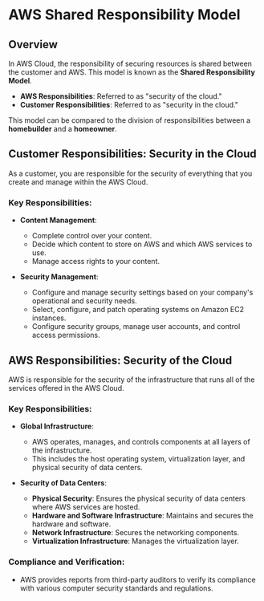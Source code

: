 # AWS Shared Responsibility Model

## Overview
In AWS Cloud, the responsibility of securing resources is shared between the customer and AWS. This model is known as the **Shared Responsibility Model**.

- **AWS Responsibilities**: Referred to as "security of the cloud."
- **Customer Responsibilities**: Referred to as "security in the cloud."

This model can be compared to the division of responsibilities between a **homebuilder** and a **homeowner**.

## Customer Responsibilities: Security in the Cloud
As a customer, you are responsible for the security of everything that you create and manage within the AWS Cloud.

### Key Responsibilities:
- **Content Management**:
  - Complete control over your content.
  - Decide which content to store on AWS and which AWS services to use.
  - Manage access rights to your content.

- **Security Management**:
  - Configure and manage security settings based on your company's operational and security needs.
  - Select, configure, and patch operating systems on Amazon EC2 instances.
  - Configure security groups, manage user accounts, and control access permissions.

## AWS Responsibilities: Security of the Cloud
AWS is responsible for the security of the infrastructure that runs all of the services offered in the AWS Cloud.

### Key Responsibilities:
- **Global Infrastructure**:
  - AWS operates, manages, and controls components at all layers of the infrastructure.
  - This includes the host operating system, virtualization layer, and physical security of data centers.

- **Security of Data Centers**:
  - **Physical Security**: Ensures the physical security of data centers where AWS services are hosted.
  - **Hardware and Software Infrastructure**: Maintains and secures the hardware and software.
  - **Network Infrastructure**: Secures the networking components.
  - **Virtualization Infrastructure**: Manages the virtualization layer.

### Compliance and Verification:
- AWS provides reports from third-party auditors to verify its compliance with various computer security standards and regulations.
